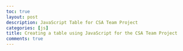 ```yaml
---
toc: true
layout: post
description: JavaScript Table for CSA Team Project
categories: [js]
title: Creating a table using JavaScript for the CSA Team Project
comments: true
---
```

<html>

<head>
    <meta charset="UTF-8">
    <style></style>
</head>

<body>
<div id="output_div"></div>
<script> 
    function TeamMembers(name, age, role) {
    this.name = name;
    this.age = age;
    this.role = role;
    }
    <!-- space -->
    var team = [
        new TeamMembers("Vidhi Kulkarni", 16, "Scrum Master"),
        new TeamMembers("Lily Wu", 16, "DevOps"),
        new TeamMembers("Riya Patil", 16, "Frontend"),
        new TeamMembers("William Wu", 16, "Backend")
    ];
    <!-- space -->
    function Combine(team) {
        this.team = team;
        this.combine = [];
        this.team.forEach(people => {this.combine.push(people);});
    }
    <!-- space -->
    printTeam = new Combine(team);
    <!-- space -->
    var outputHTML = "";
    outputHTML += "<table>";
    outputHTML += "<tr>";
    outputHTML += "<td>" + "Name" + "</td>";
    outputHTML += "<td>" + "Age" + "</td>";
    outputHTML += "<td>" + "Role" + "</td>";
    outputHTML += "</tr>";
    <!-- space -->
    var week = 0;
    for (var row of printTeam.combine) {
        outputHTML += "<tr>";
        outputHTML += "<td>" + row.name + "</td>";
        outputHTML += "<td>" + row.age + "</td>";
        outputHTML += "<td>" + row.role + "</td>";
        outputHTML += "</tr>";
    }
    outputHTML += "</table>";
    <!-- space -->
    document.getElementById("output_div").innerHTML = outputHTML;
</script>

</body>

</html>